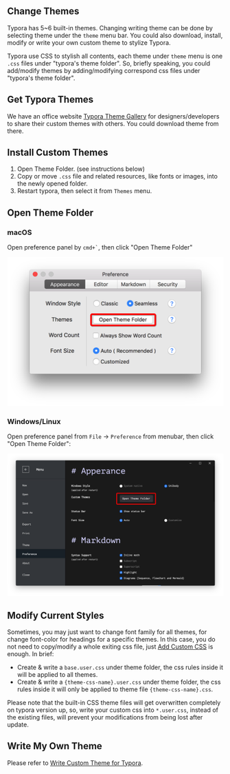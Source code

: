 ## Change Themes

Typora has 5~6 built-in themes. Changing writing theme can be done by selecting theme under the `theme` menu bar. You could also download, install, modify or write your own custom theme to stylize Typora.

Typora use CSS to stylish all contents, each theme under `theme` menu is one `.css` files under "typora's theme folder". So, briefly speaking, you could add/modify themes by adding/modifying correspond css files under "typora's theme folder".

## Get Typora Themes

We have an office website [Typora Theme Gallery](http://theme.typora.io) for designers/developers to share their custom themes with others. You could download theme from there.

## Install Custom Themes

1. Open Theme Folder. (see instructions below)
2. Copy or move `.css` file and related resources, like fonts or images, into the newly opened folder.
3. Restart typora, then select it from `Themes` menu.

## Open Theme Folder

### macOS

Open preference panel by <code>cmd+`</code>, then click "Open Theme Folder"

<img src="img/Snip20160921_1.png" style="zoom:50%" />

### Windows/Linux

Open preference panel from `File` → `Preference` from menubar, then click "Open Theme Folder":

<img src="img/Snip20160921_2.png" style="zoom:50%" />

## Modify Current Styles

Sometimes, you may just want to change font family for all themes, for change font-color for headings for a specific themes. In this case, you do not need to copy/modify a whole exiting css file, just [Add Custom CSS](https://support.typora.io/Add-Custom-CSS/) is enough. In brief:

- Create & write a `base.user.css` under theme folder, the css rules inside it will be applied to all themes.
- Create & write a `{theme-css-name}.user.css` under theme folder, the css rules inside it will only be applied to theme file `{theme-css-name}.css`.

Please note that the built-in CSS theme files will get overwritten completely on typora version up, so, write your custom css into `*.user.css`, instead of the existing files, will prevent your modifications from being lost after update.

## Write My Own Theme

Please refer to [Write Custom Theme for Typora](http://theme.typora.io/doc/Write-Custom-Theme/).